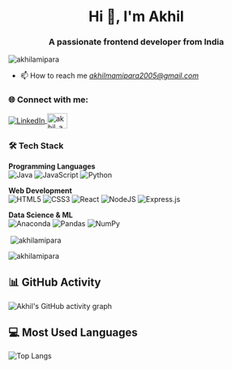 <h1 align="center">Hi 👋, I'm Akhil</h1>
<h3 align="center">A passionate frontend developer from India</h3>

<p align="left"> <img src="https://komarev.com/ghpvc/?username=akhilamipara&label=Profile%20views&color=0e75b6&style=flat" alt="akhilamipara" /> </p>

- 📫 How to reach me *akhilmamipara2005@gmail.com*

### 🌐 Connect with me:

<a href="https://www.linkedin.com/in/akhil-amipara-471b97357?utm_source=share&utm_campaign=share_via&utm_content=profile&utm_medium=android_app" target="blank">
  <img align="center" src="https://img.shields.io/badge/LinkedIn-Akhil_Amipara-%230077B5?style=for-the-badge&logo=linkedin&logoColor=white" alt="LinkedIn" />
</a>
<a href="https://www.instagram.com/akhil_amipara_?igsh=MXh6cDY1M2QwczUxcw==" target="blank">
  <img align="center" src="https://raw.githubusercontent.com/rahuldkjain/github-profile-readme-generator/master/src/images/icons/Social/instagram.svg" alt="akhil_amipara_" height="30" width="40" />
</a>


### 🛠️ Tech Stack

**Programming Languages**  
![Java](https://img.shields.io/badge/java-%23ED8B00.svg?style=for-the-badge&logo=openjdk&logoColor=white) 
![JavaScript](https://img.shields.io/badge/javascript-%23323330.svg?style=for-the-badge&logo=javascript&logoColor=%23F7DF1E) 
![Python](https://img.shields.io/badge/python-3670A0?style=for-the-badge&logo=python&logoColor=ffdd54)

**Web Development**  
![HTML5](https://img.shields.io/badge/html5-%23E34F26.svg?style=for-the-badge&logo=html5&logoColor=white) 
![CSS3](https://img.shields.io/badge/css3-%231572B6.svg?style=for-the-badge&logo=css3&logoColor=white)
![React](https://img.shields.io/badge/react-%2320232a.svg?style=for-the-badge&logo=react&logoColor=%2361DAFB)
![NodeJS](https://img.shields.io/badge/node.js-6DA55F?style=for-the-badge&logo=node.js&logoColor=white)
![Express.js](https://img.shields.io/badge/express.js-%23404d59.svg?style=for-the-badge&logo=express&logoColor=%2361DAFB)

**Data Science & ML**  
![Anaconda](https://img.shields.io/badge/Anaconda-%2344A833.svg?style=for-the-badge&logo=anaconda&logoColor=white)
![Pandas](https://img.shields.io/badge/pandas-%23150458.svg?style=for-the-badge&logo=pandas&logoColor=white)
![NumPy](https://img.shields.io/badge/numpy-%23013243.svg?style=for-the-badge&logo=numpy&logoColor=white)

<p>&nbsp;<img align="center" src="https://github-readme-stats.vercel.app/api?username=akhilamipara&show_icons=true&locale=en" alt="akhilamipara" /></p>

<p><img align="center" src="https://github-readme-streak-stats.herokuapp.com/?user=akhilamipara&" alt="akhilamipara" /></p>

## 📊 GitHub Activity
![Akhil's GitHub activity graph](https://github-readme-activity-graph.vercel.app/graph?username=akhilamipara&theme=react-dark)

## 💻 Most Used Languages
![Top Langs](https://github-readme-stats.vercel.app/api/top-langs/?username=akhilamipara&layout=compact&theme=dark)
